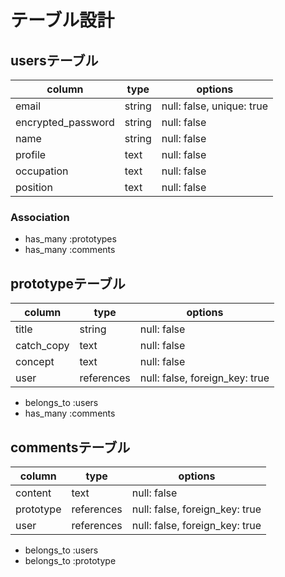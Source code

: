 # テーブル設計

## usersテーブル

| column           | type    | options   |
|------------------|---------|-----------|
|email             |string   |null: false, unique: true |
|encrypted_password|string   |null: false|
|name              |string   |null: false|
|profile           |text     |null: false|
|occupation        |text     |null: false|
|position          |text     |null: false|

### Association

- has_many :prototypes
- has_many :comments

## prototypeテーブル

| column           | type    | options   |
|------------------|---------|-----------|
|title             |string   |null: false|
|catch_copy        |text     |null: false|
|concept           |text     |null: false|
|user              |references|null: false, foreign_key: true |

- belongs_to :users
- has_many :comments


## commentsテーブル

| column           | type    | options   |
|------------------|---------|-----------|
|content           |text     |null: false|
|prototype         |references|null: false, foreign_key: true |
|user              |references|null: false, foreign_key: true |

- belongs_to :users
- belongs_to :prototype